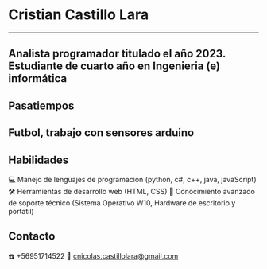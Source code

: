 # Cristian Castillo Lara
---
Analista programador titulado el año 2023.
Estudiante de cuarto año en Ingenieria (e) informática 
---
## Pasatiempos 
Futbol, trabajo con sensores arduino
---
## Habilidades
 💻 Manejo de lenguajes de programacion (python, c#, c++, java, javaScript)
 🛠️ Herramientas de desarrollo web (HTML, CSS)
 🦾 Conocimiento avanzado de soporte técnico (Sistema Operativo W10, Hardware de escritorio y portatil)

 ## Contacto 
 ☎️ +56951714522 
 📧 cnicolas.castillolara@gmail.com